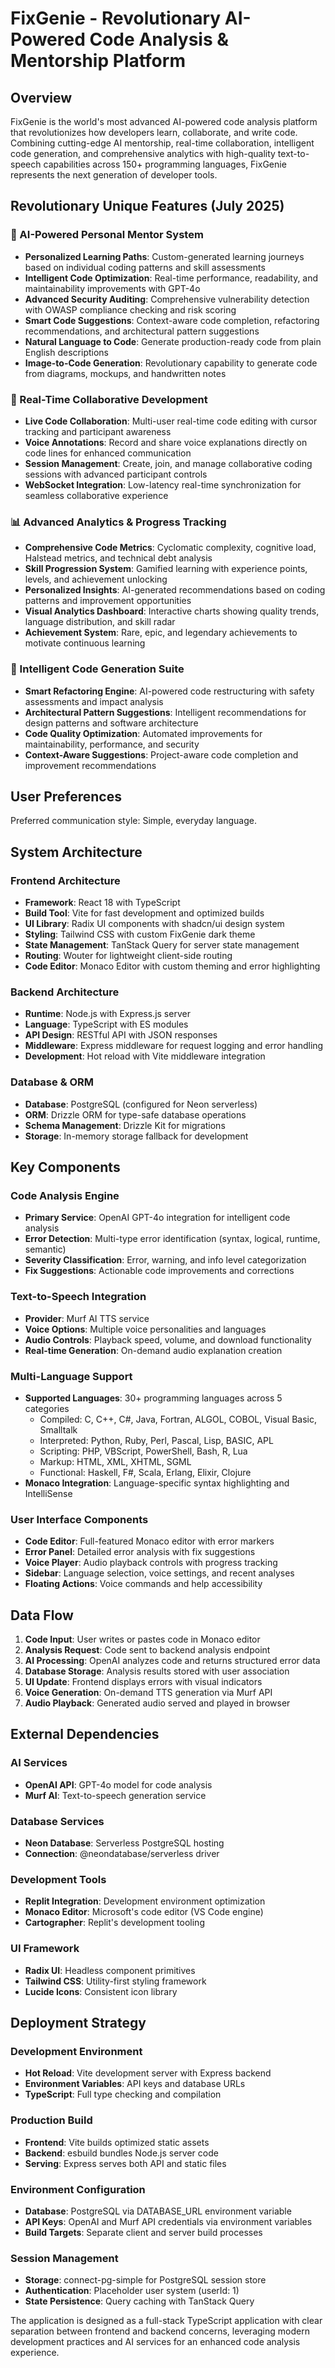 # FixGenie - Revolutionary AI-Powered Code Analysis & Mentorship Platform

## Overview

FixGenie is the world's most advanced AI-powered code analysis platform that revolutionizes how developers learn, collaborate, and write code. Combining cutting-edge AI mentorship, real-time collaboration, intelligent code generation, and comprehensive analytics with high-quality text-to-speech capabilities across 150+ programming languages, FixGenie represents the next generation of developer tools.

## Revolutionary Unique Features (July 2025)

### 🧠 AI-Powered Personal Mentor System
- **Personalized Learning Paths**: Custom-generated learning journeys based on individual coding patterns and skill assessments
- **Intelligent Code Optimization**: Real-time performance, readability, and maintainability improvements with GPT-4o
- **Advanced Security Auditing**: Comprehensive vulnerability detection with OWASP compliance checking and risk scoring
- **Smart Code Suggestions**: Context-aware code completion, refactoring recommendations, and architectural pattern suggestions
- **Natural Language to Code**: Generate production-ready code from plain English descriptions
- **Image-to-Code Generation**: Revolutionary capability to generate code from diagrams, mockups, and handwritten notes

### 👥 Real-Time Collaborative Development
- **Live Code Collaboration**: Multi-user real-time code editing with cursor tracking and participant awareness
- **Voice Annotations**: Record and share voice explanations directly on code lines for enhanced communication
- **Session Management**: Create, join, and manage collaborative coding sessions with advanced participant controls
- **WebSocket Integration**: Low-latency real-time synchronization for seamless collaborative experience

### 📊 Advanced Analytics & Progress Tracking
- **Comprehensive Code Metrics**: Cyclomatic complexity, cognitive load, Halstead metrics, and technical debt analysis
- **Skill Progression System**: Gamified learning with experience points, levels, and achievement unlocking
- **Personalized Insights**: AI-generated recommendations based on coding patterns and improvement opportunities
- **Visual Analytics Dashboard**: Interactive charts showing quality trends, language distribution, and skill radar
- **Achievement System**: Rare, epic, and legendary achievements to motivate continuous learning

### 🎯 Intelligent Code Generation Suite
- **Smart Refactoring Engine**: AI-powered code restructuring with safety assessments and impact analysis
- **Architectural Pattern Suggestions**: Intelligent recommendations for design patterns and software architecture
- **Code Quality Optimization**: Automated improvements for maintainability, performance, and security
- **Context-Aware Suggestions**: Project-aware code completion and improvement recommendations

## User Preferences

Preferred communication style: Simple, everyday language.

## System Architecture

### Frontend Architecture
- **Framework**: React 18 with TypeScript
- **Build Tool**: Vite for fast development and optimized builds
- **UI Library**: Radix UI components with shadcn/ui design system
- **Styling**: Tailwind CSS with custom FixGenie dark theme
- **State Management**: TanStack Query for server state management
- **Routing**: Wouter for lightweight client-side routing
- **Code Editor**: Monaco Editor with custom theming and error highlighting

### Backend Architecture
- **Runtime**: Node.js with Express.js server
- **Language**: TypeScript with ES modules
- **API Design**: RESTful API with JSON responses
- **Middleware**: Express middleware for request logging and error handling
- **Development**: Hot reload with Vite middleware integration

### Database & ORM
- **Database**: PostgreSQL (configured for Neon serverless)
- **ORM**: Drizzle ORM for type-safe database operations
- **Schema Management**: Drizzle Kit for migrations
- **Storage**: In-memory storage fallback for development

## Key Components

### Code Analysis Engine
- **Primary Service**: OpenAI GPT-4o integration for intelligent code analysis
- **Error Detection**: Multi-type error identification (syntax, logical, runtime, semantic)
- **Severity Classification**: Error, warning, and info level categorization
- **Fix Suggestions**: Actionable code improvements and corrections

### Text-to-Speech Integration
- **Provider**: Murf AI TTS service
- **Voice Options**: Multiple voice personalities and languages
- **Audio Controls**: Playback speed, volume, and download functionality
- **Real-time Generation**: On-demand audio explanation creation

### Multi-Language Support
- **Supported Languages**: 30+ programming languages across 5 categories
  - Compiled: C, C++, C#, Java, Fortran, ALGOL, COBOL, Visual Basic, Smalltalk
  - Interpreted: Python, Ruby, Perl, Pascal, Lisp, BASIC, APL
  - Scripting: PHP, VBScript, PowerShell, Bash, R, Lua
  - Markup: HTML, XML, XHTML, SGML
  - Functional: Haskell, F#, Scala, Erlang, Elixir, Clojure
- **Monaco Integration**: Language-specific syntax highlighting and IntelliSense

### User Interface Components
- **Code Editor**: Full-featured Monaco editor with error markers
- **Error Panel**: Detailed error analysis with fix suggestions
- **Voice Player**: Audio playback controls with progress tracking
- **Sidebar**: Language selection, voice settings, and recent analyses
- **Floating Actions**: Voice commands and help accessibility

## Data Flow

1. **Code Input**: User writes or pastes code in Monaco editor
2. **Analysis Request**: Code sent to backend analysis endpoint
3. **AI Processing**: OpenAI analyzes code and returns structured error data
4. **Database Storage**: Analysis results stored with user association
5. **UI Update**: Frontend displays errors with visual indicators
6. **Voice Generation**: On-demand TTS generation via Murf API
7. **Audio Playback**: Generated audio served and played in browser

## External Dependencies

### AI Services
- **OpenAI API**: GPT-4o model for code analysis
- **Murf AI**: Text-to-speech generation service

### Database Services
- **Neon Database**: Serverless PostgreSQL hosting
- **Connection**: @neondatabase/serverless driver

### Development Tools
- **Replit Integration**: Development environment optimization
- **Monaco Editor**: Microsoft's code editor (VS Code engine)
- **Cartographer**: Replit's development tooling

### UI Framework
- **Radix UI**: Headless component primitives
- **Tailwind CSS**: Utility-first styling framework
- **Lucide Icons**: Consistent icon library

## Deployment Strategy

### Development Environment
- **Hot Reload**: Vite development server with Express backend
- **Environment Variables**: API keys and database URLs
- **TypeScript**: Full type checking and compilation

### Production Build
- **Frontend**: Vite builds optimized static assets
- **Backend**: esbuild bundles Node.js server code
- **Serving**: Express serves both API and static files

### Environment Configuration
- **Database**: PostgreSQL via DATABASE_URL environment variable
- **API Keys**: OpenAI and Murf API credentials via environment variables
- **Build Targets**: Separate client and server build processes

### Session Management
- **Storage**: connect-pg-simple for PostgreSQL session store
- **Authentication**: Placeholder user system (userId: 1)
- **State Persistence**: Query caching with TanStack Query

The application is designed as a full-stack TypeScript application with clear separation between frontend and backend concerns, leveraging modern development practices and AI services for an enhanced code analysis experience.